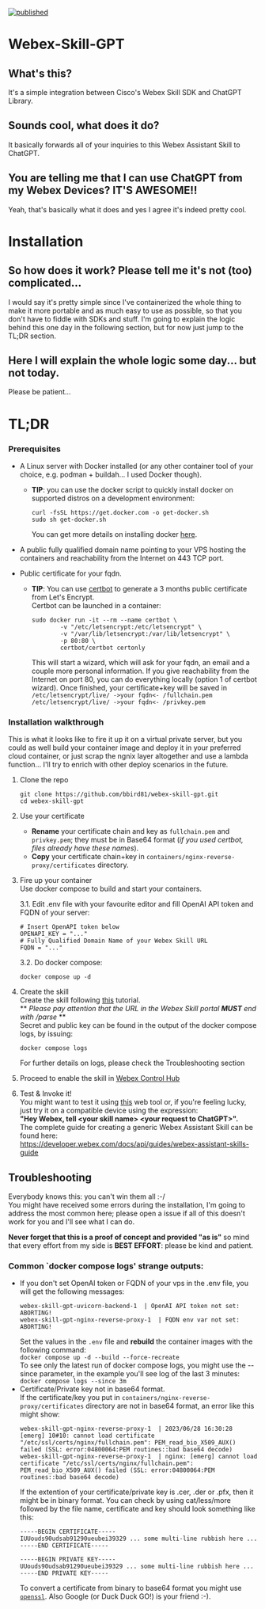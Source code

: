[![published](https://static.production.devnetcloud.com/codeexchange/assets/images/devnet-published.svg)](https://developer.cisco.com/codeexchange/github/repo/bbird81/webex-skill-gpt)  

# Webex-Skill-GPT
## What's this?
It's a simple integration between Cisco's Webex Skill SDK and ChatGPT Library.

## Sounds cool, what does it do?
It basically forwards all of your inquiries to this Webex Assistant Skill to ChatGPT.

## You are telling me that I can use ChatGPT from my Webex Devices? IT'S AWESOME!!
Yeah, that's basically what it does and yes I agree it's indeed pretty cool.


# Installation
## So how does it work? Please tell me it's not (too) complicated...
I would say it's pretty simple since I've containerized the whole thing to make it more portable and as much easy to use as possible, so that you don't have to fiddle with SDKs and stuff.
I'm going to explain the logic behind this one day in the following section, but for now just jump to the TL;DR section.

## Here I will explain the whole logic some day... but not today.
Please be patient...

# TL;DR
### Prerequisites
- A Linux server with Docker installed (or any other container tool of your choice, e.g. podman + buildah... I used Docker though).
    - **TIP**: you can use the docker script to quickly install docker on supported distros on a development environment:
        ```
        curl -fsSL https://get.docker.com -o get-docker.sh
        sudo sh get-docker.sh
        ```
        You can get more details on installing docker [here](https://docs.docker.com/engine/install/).
          
- A public fully qualified domain name pointing to your VPS hosting the containers and reachability from the Internet on 443 TCP port.
- Public certificate for your fqdn.
    - **TIP**: You can use [certbot](https://certbot.eff.org/) to generate a 3 months public certificate from Let's Encrypt.  
    Certbot can be launched in a container:
        ```
        sudo docker run -it --rm --name certbot \
                -v "/etc/letsencrypt:/etc/letsencrypt" \
                -v "/var/lib/letsencrypt:/var/lib/letsencrypt" \
                -p 80:80 \
                certbot/certbot certonly
        ```
        This will start a wizard, which will ask for your fqdn, an email and a couple more personal information.
        If you give reachability from the Internet on port 80, you can do everything locally (option 1 of certbot wizard).
        Once finished, your certificate+key will be saved in  
        `/etc/letsencrypt/live/ ->your fqdn<- /fullchain.pem`  
        `/etc/letsencrypt/live/ ->your fqdn<- /privkey.pem`

### Installation walkthrough
This is what it looks like to fire it up it on a virtual private server, but you could as well build your container image and deploy it in your preferred cloud container, or just scrap the ngnix layer altogether and use a lambda function... I'll try to enrich with other deploy scenarios in the future.

1. Clone the repo
    ```
    git clone https://github.com/bbird81/webex-skill-gpt.git
    cd webex-skill-gpt
    ```
2. Use your certificate
    - **Rename** your certificate chain and key as `fullchain.pem` and `privkey.pem`; they must be in Base64 format (_if you used certbot, files already have these names_).
    - **Copy** your certificate chain+key in `containers/nginx-reverse-proxy/certificates` directory.

3. Fire up your container  
    Use docker compose to build and start your containers.  

    3.1. Edit .env file with your favourite editor and fill OpenAI API token and FQDN of your server:
    ```
    # Insert OpenAPI token below
    OPENAPI_KEY = "..."
    # Fully Qualified Domain Name of your Webex Skill URL
    FQDN = "..."
    ```
    3.2. Do docker compose:
    ```
    docker compose up -d
    ```
4. Create the skill  
    Create the skill following [this](https://developer.webex.com/docs/api/guides/webex-assistant-skills-guide-developer-portal-guide#creating-a-skill) tutorial.  
    \** _Please pay attention that the URL in the Webex Skill portal **MUST** end with /parse_ \**  
    Secret and public key can be found in the output of the docker compose logs, by issuing:
    ```
    docker compose logs
    ```
    For further details on logs, please check the Troubleshooting section

5. Proceed to enable the skill in [Webex Control Hub](https://admin.webex.com)
6. Test & Invoke it!  
    You might want to test it using [this](https://assistant-web.intelligence.webex.com/) web tool or, if you're feeling lucky, just try it on a compatible device using the expression:  
    **"Hey Webex, tell \<your skill name\> \<your request to ChatGPT\>".**  
    The complete guide for creating a generic Webex Assistant Skill can be found here:  
    https://developer.webex.com/docs/api/guides/webex-assistant-skills-guide

## Troubleshooting
Everybody knows this: you can't win them all :-/  
You might have received some errors during the installation, I'm going to address the most common here; please open a issue if all of this doesn't work for you and I'll see what I can do.  

**Never forget that this is a proof of concept and provided "as is"** so mind that every effort from my side is **BEST EFFORT**: please be kind and patient.

### Common `docker compose logs' strange outputs:  
* If you don't set OpenAI token or FQDN of your vps in the .env file, you will get the following messages:
    ```
    webex-skill-gpt-uvicorn-backend-1  | OpenAI API token not set: ABORTING!
    webex-skill-gpt-nginx-reverse-proxy-1  | FQDN env var not set: ABORTING!
    ```
    Set the values in the `.env` file and **rebuild** the container images with the following command:  
    `docker compose up -d --build --force-recreate`  
    To see only the latest run of docker compose logs, you might use the --since parameter, in the example you'll see log of the last 3 minutes:  
    `docker compose logs --since 3m`
* Certificate/Private key not in base64 format.  
    If the certificate/key you put in `containers/nginx-reverse-proxy/certificates` directory are not in base64 format, an error like this might show:
    ```
    webex-skill-gpt-nginx-reverse-proxy-1  | 2023/06/28 16:30:28 [emerg] 10#10: cannot load certificate "/etc/ssl/certs/nginx/fullchain.pem": PEM_read_bio_X509_AUX() failed (SSL: error:04800064:PEM routines::bad base64 decode)
    webex-skill-gpt-nginx-reverse-proxy-1  | nginx: [emerg] cannot load certificate "/etc/ssl/certs/nginx/fullchain.pem": PEM_read_bio_X509_AUX() failed (SSL: error:04800064:PEM routines::bad base64 decode)
    ```
    If the extention of your certificate/private key is .cer, .der or .pfx, then it might be in binary format.
    You can check by using cat/less/more followed by the file name, certificate and key should look something like this:
    ```
    -----BEGIN CERTIFICATE-----
    IUUouds90udsab91290ueubei39329 ... some multi-line rubbish here ...
    -----END CERTIFICATE-----

    -----BEGIN PRIVATE KEY-----
    UUouds90udsab91290ueubei39329 ... some multi-line rubbish here ...
    -----END PRIVATE KEY-----
    ```
    To convert a certificate from binary to base64 format you might use [`openssl`](https://knowledge.digicert.com/solution/SO26449.html). Also Google (or Duck Duck GO!) is your friend :-).


 